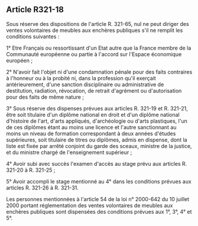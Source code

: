 Article R321-18
----
Sous réserve des dispositions de l'article R. 321-65, nul ne peut diriger des
ventes volontaires de meubles aux enchères publiques s'il ne remplit les
conditions suivantes :

1° Etre Français ou ressortissant d'un Etat autre que la France membre de la
Communauté européenne ou partie à l'accord sur l'Espace économique européen ;

2° N'avoir fait l'objet ni d'une condamnation pénale pour des faits contraires à
l'honneur ou à la probité ni, dans la profession qu'il exerçait antérieurement,
d'une sanction disciplinaire ou administrative de destitution, radiation,
révocation, de retrait d'agrément ou d'autorisation pour des faits de même
nature ;

3° Sous réserve des dispenses prévues aux articles R. 321-19 et R. 321-21, être
soit titulaire d'un diplôme national en droit et d'un diplôme national
d'histoire de l'art, d'arts appliqués, d'archéologie ou d'arts plastiques, l'un
de ces diplômes étant au moins une licence et l'autre sanctionnant au moins un
niveau de formation correspondant à deux années d'études supérieures, soit
titulaire de titres ou diplômes, admis en dispense, dont la liste est fixée par
arrêté conjoint du garde des sceaux, ministre de la justice, et du ministre
chargé de l'enseignement supérieur ;

4° Avoir subi avec succès l'examen d'accès au stage prévu aux articles R. 321-20
à R. 321-25 ;

5° Avoir accompli le stage mentionné au 4° dans les conditions prévues aux
articles R. 321-26 à R. 321-31.

Les personnes mentionnées à l'article 54 de la loi n° 2000-642 du 10 juillet
2000 portant réglementation des ventes volontaires de meubles aux enchères
publiques sont dispensées des conditions prévues aux 1°, 3°, 4° et 5°.
